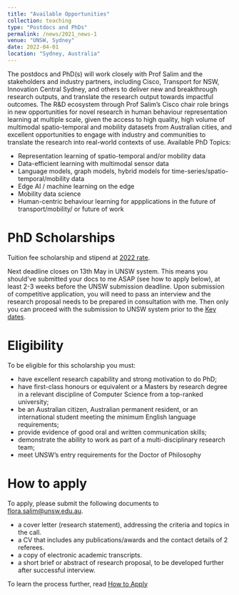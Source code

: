 ```yaml
---
title: "Available Opportunities"
collection: teaching
type: "Postdocs and PhDs"
permalink: /news/2021_news-1
venue: "UNSW, Sydney"
date: 2022-04-01
location: "Sydney, Australia"
---
```


The postdocs and PhD(s) will work closely with Prof Salim and the stakeholders and industry partners, including Cisco, Transport for NSW, Innovation Central Sydney, and others to deliver new and breakthrough research outputs, and translate the research output towards impactful outcomes. The R&D ecosystem through Prof Salim’s Cisco chair role brings in new opportunities for novel research in human behaviour representation learning at multiple scale, given the access to high quality, high volume of multimodal spatio-temporal and mobility datasets from Australian cities, and excellent  opportunities to engage with industry and communities to translate the research into real-world contexts of use.
Available PhD Topics:
- Representation learning of spatio-temporal and/or mobility data
- Data-efficient learning with multimodal sensor data
- Language models, graph models, hybrid models for time-series/spatio-temporal/mobility data
- Edge AI / machine learning on the edge
- Mobility data science
- Human-centric behaviour learning for appplications in the future of transport/mobility/ or future of work

PhD Scholarships
======
Tuition fee scholarship and stipend at [2022 rate](https://research.unsw.edu.au/international-research-scholarships).

Next deadline closes on 13th May in UNSW system. This means you should've submitted your docs to me ASAP (see how to apply below), at least 2-3 weeks before the UNSW submission deadline. Upon submission of competitive application, you will need to pass an interview and the research proposal needs to be prepared in consultation with me. Then only you can proceed with the submission to UNSW system prior to the [Key dates](https://research.unsw.edu.au/key-dates). 

Eligibility
======
To be eligible for this scholarship you must:
- have excellent research capability and strong motivation to do PhD;
- have first-class honours or equivalent or a Masters by research degree in a relevant discipline of Computer Science from a top-ranked university;
- be an Australian citizen, Australian permanent resident, or an international student meeting the minimum English language requirements;
- provide evidence of good oral and written communication skills;
- demonstrate the ability to work as part of a multi-disciplinary research team;
- meet UNSW’s entry requirements for the Doctor of Philosophy

How to apply
======
To apply, please submit the following documents to flora.salim@unsw.edu.au.
-	a cover letter (research statement), addressing the criteria and topics in the call. 
-	a CV that includes any publications/awards and the contact details of 2 referees.
-	a copy of electronic academic transcripts.
- a short brief or abstract of research proposal, to be developed further after successful interview.

To learn the process further, read [How to Apply](https://research.unsw.edu.au/how-apply)
